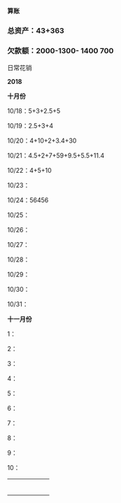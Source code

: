 #### 算账

### **总资产**：43+363

### 欠款额：2000-1300-   1400     700     



日常花销



**2018**

**十月份**

10/18：5+3+2.5+5

10/19：2.5+3+4

10/20：4+10+2+3.4+30

10/21：4.5+2+7+59+9.5+5.5+11.4

10/22：4+5+10

10/23：

10/24：56456

10/25：

10/26：

10/27：

10/28：

10/29：

10/30：

10/31：

**十一月份**

1：

2：

3：

4：

5：

6：

7：

8：

9：

10：

|      |      |      |      |      |      |
| :--- | ---- | ---- | ---- | ---- | ---- |
|      |      |      |      |      |      |
|      |      |      |      |      |      |
|      |      |      |      |      |      |
|      |      |      |      |      |      |
|      |      |      |      |      |      |
|      |      |      |      |      |      |










